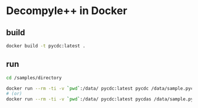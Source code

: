 # Decompyle++ in Docker

## build

```sh
docker build -t pycdc:latest .
```

## run

```sh
cd /samples/directory

docker run --rm -ti -v `pwd`:/data/ pycdc:latest pycdc /data/sample.pyc
# (or)
docker run --rm -ti -v `pwd`:/data/ pycdc:latest pycdas /data/sample.pyc
```
